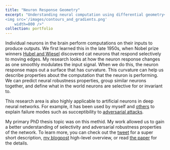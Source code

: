 ```yaml
---
title: "Neuron Response Geometry"
excerpt: "Understanding neural computation using differential geometry<br/>
<img src='/images/contours_and_gradients.png'
    width=800 />"
collection: portfolio
---
```


Individual neurons in the brain perform computations on their inputs to produce outputs.
We first learned this in the late 1950s, when Nobel prize winners [Hubel and Wiesel](https://www.brains-explained.com/how-hubel-and-wiesel-revolutionized-neuroscience/) discovered cat neurons that respond selectively to moving edges.
My research looks at how the neuron response changes as one smoothly modulates the input signal.
When we do this, the neuron response maps out a surface that has curvature.
This curvature can help us describe properties about the computation that the neuron is performing.
We can predict neural robustness properties, group similar neurons together, and define what in the world neurons are selective for or invariant to.

This research area is also highly applicable to artificial neurons in deep neural networks.
For example, it has been used by myself and [others](https://openaccess.thecvf.com/content_CVPR_2019/html/Moosavi-Dezfooli_Robustness_via_Curvature_Regularization_and_Vice_Versa_CVPR_2019_paper) to explain failure modes such as succeptibility to [adversarial attacks](https://www.nytimes.com/2018/11/05/opinion/artificial-intelligence-machine-learning.html).

My primary PhD thesis topic was on this methid.
My work allowed us to gain a better understanding of selectivity and adversarial robustness properties of the network.
To learn more, you can check out the [tweet](https://twitter.com/DylanPaiton/status/1333480509893206018?s=20) for a super short description, [my blogpost]({{site.url}}/posts/2021/05/response-geometry/) high-level overview, or read [the paper](/publication/2020-11-02-selectivity-and) for the details.
